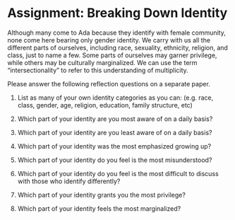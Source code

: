 # Assignment: Breaking Down Identity

Although many come to Ada because they identify with female community, none come here bearing only gender identity. We  carry with us all the different parts of ourselves, including race, sexuality, ethnicity, religion, and class, just to name a few. Some parts of ourselves may garner privilege, while others may be culturally marginalized.  We can use the term “intersectionality” to refer to this understanding of multiplicity.

Please answer the following reflection questions on a separate paper.

1. List as many of your own identity categories as you can: (e.g. race, class, gender, age, religion, education, family structure, etc)

2. Which part of your identity are you most aware of on a daily basis?

3. Which part of your identity are you least aware of on a daily basis?

4. Which part of your identity was the most emphasized growing up?

5. Which part of your identity do you feel is the most misunderstood?

6. Which part of your identity do you feel is the most difficult to discuss with those who identify differently?

7. Which part of your identity grants you the most privilege?

8. Which part of your identity feels the most marginalized?

